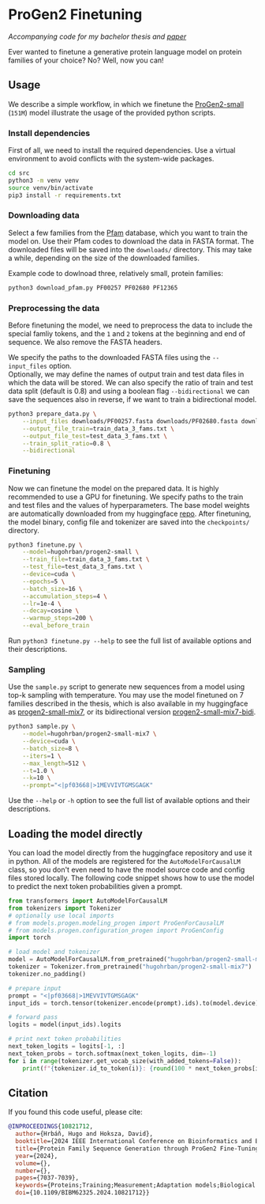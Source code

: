 # ProGen2 Finetuning

*Accompanying code for my bachelor thesis and [paper](10.1109/BIBM62325.2024.10821712)*

Ever wanted to finetune a generative protein language model on protein families of your choice? No? Well, now you can!

## Usage

We describe a simple workflow, in which we finetune the [ProGen2-small](https://github.com/salesforce/progen/tree/main/progen2) (`151M`) model illustrate the usage of the provided python scripts.

### Install dependencies

First of all, we need to install the required dependencies. Use a virtual environment to avoid conflicts with the system-wide packages.

```bash
cd src
python3 -m venv venv
source venv/bin/activate
pip3 install -r requirements.txt
```

### Downloading data

Select a few families from the [Pfam](https://www.ebi.ac.uk/interpro/entry/pfam/#table) database, which you want to train the model on. Use their Pfam codes to download the data in FASTA format. The downloaded files will be saved into the `downloads/` directory. This may take a while, depending on the size of the downloaded families.

Example code to dowlnoad three, relatively small, protein families:

```bash
python3 download_pfam.py PF00257 PF02680 PF12365 
```

### Preprocessing the data

Before finetuning the model, we need to preprocess the data to include the special famliy tokens, and the `1` and `2` tokens at the beginning and end of sequence. We also remove the FASTA headers.

We specify the paths to the downloaded FASTA files using the `--input_files` option.  
Optionally, we may define the names of output train and test data files in which the data will be stored. We can also specify the ratio of train and test data split (default is 0.8) and using a boolean flag `--bidirectional` we can save the sequences also in reverse, if we want to train a bidirectional model.

```bash
python3 prepare_data.py \
    --input_files downloads/PF00257.fasta downloads/PF02680.fasta downloads/PF12365.fasta \
    --output_file_train=train_data_3_fams.txt \
    --output_file_test=test_data_3_fams.txt \
    --train_split_ratio=0.8 \
    --bidirectional
```

### Finetuning

Now we can finetune the model on the prepared data. It is highly recommended to use a GPU for finetuning. We specify paths to the train and test files and the values of hyperparameters. The base model weights are automatically downloaded from my huggingface [repo](https://huggingface.co/hugohrban/progen2-small). After finetuning, the model binary, config file and tokenizer are saved into the `checkpoints/` directory.

```bash
python3 finetune.py \
    --model=hugohrban/progen2-small \
    --train_file=train_data_3_fams.txt \
    --test_file=test_data_3_fams.txt \
    --device=cuda \
    --epochs=5 \
    --batch_size=16 \
    --accumulation_steps=4 \
    --lr=1e-4 \
    --decay=cosine \
    --warmup_steps=200 \
    --eval_before_train
```

Run `python3 finetune.py --help` to see the full list of available options and their descriptions.

### Sampling

Use the `sample.py` script to generate new sequences from a model using top-k sampling with temperature. You may use the model finetuned on 7 families described in the thesis, which is also available in my huggingface as [progen2-small-mix7](https://huggingface.co/hugohrban/progen2-small-mix7), or its bidirectional version [progen2-small-mix7-bidi](https://huggingface.co/hugohrban/progen2-small-mix7-bidi).

```bash
python3 sample.py \
    --model=hugohrban/progen2-small-mix7 \
    --device=cuda \
    --batch_size=8 \
    --iters=1 \
    --max_length=512 \
    --t=1.0 \
    --k=10 \
    --prompt="<|pf03668|>1MEVVIVTGMSGAGK"
```

Use the `--help` or `-h` option to see the full list of available options and their descriptions.

## Loading the model directly

You can load the model directly from the huggingface repository and use it in python. All of the models are registered for the `AutoModelForCausalLM` class, so you don't even need to have the model source code and config files stored locally. The following code snippet shows how to use the model to predict the next token probabilities given a prompt.

```python
from transformers import AutoModelForCausalLM
from tokenizers import Tokenizer
# optionally use local imports
# from models.progen.modeling_progen import ProGenForCausalLM
# from models.progen.configuration_progen import ProGenConfig
import torch

# load model and tokenizer
model = AutoModelForCausalLM.from_pretrained("hugohrban/progen2-small-mix7", trust_remote_code=True)
tokenizer = Tokenizer.from_pretrained("hugohrban/progen2-small-mix7")
tokenizer.no_padding()

# prepare input
prompt = "<|pf03668|>1MEVVIVTGMSGAGK"
input_ids = torch.tensor(tokenizer.encode(prompt).ids).to(model.device)

# forward pass
logits = model(input_ids).logits

# print next token probabilities
next_token_logits = logits[-1, :]
next_token_probs = torch.softmax(next_token_logits, dim=-1)
for i in range(tokenizer.get_vocab_size(with_added_tokens=False)):
    print(f"{tokenizer.id_to_token(i)}: {round(100 * next_token_probs[i].item(), 2):.2f} %")
```

## Citation

If you found this code useful, please cite:
```bibtex
@INPROCEEDINGS{10821712,
  author={Hrbáň, Hugo and Hoksza, David},
  booktitle={2024 IEEE International Conference on Bioinformatics and Biomedicine (BIBM)}, 
  title={Protein Family Sequence Generation through ProGen2 Fine-Tuning}, 
  year={2024},
  volume={},
  number={},
  pages={7037-7039},
  keywords={Proteins;Training;Measurement;Adaptation models;Biological system modeling;Molecular biophysics;Protein sequence;Natural language processing;Biological information theory;Software development management;protein sequence;protein language model;sequence generation;fine-tuning},
  doi={10.1109/BIBM62325.2024.10821712}}
```

